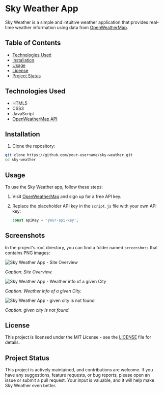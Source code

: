 # Sky Weather App

Sky Weather is a simple and intuitive weather application that provides real-time weather information using data from [OpenWeatherMap](https://openweathermap.org/).

## Table of Contents

- [Technologies Used](#technologies-used)
- [Installation](#installation)
- [Usage](#usage)
- [License](#license)
- [Project Status](#Project-Status)


## Technologies Used

- HTML5
- CSS3
- JavaScript
- [OpenWeatherMap API](https://openweathermap.org/api)

## Installation

1. Clone the repository:

```bash
git clone https://github.com/your-username/sky-weather.git
cd sky-weather
```
## Usage

To use the Sky Weather app, follow these steps:

1. Visit [OpenWeatherMap](https://openweathermap.org/) and sign up for a free API key.

2. Replace the placeholder API key in the `script.js` file with your own API key:

   ```javascript
   const apiKey = 'your-api-key';

## Screenshots

In the project's root directory, you can find a folder named `screenshots` that contains PNG images:

![Sky Weather App - Site Overview](/screenshots/overview.png)

*Caption: Site Overview.*

![Sky Weather App - Weather info of a given City](/screenshots/city-found.png)

*Caption: Weather info of a given City.*

![Sky Weather App - given city is not found](/screenshots/city-not-found.png)

*Caption: given city is not found.*

## License

This project is licensed under the MIT License - see the [LICENSE](LICENSE) file for details.

## Project Status

This project is actively maintained, and contributions are welcome. If you have any suggestions, feature requests, or bug reports, please open an issue or submit a pull request. Your input is valuable, and it will help make Sky Weather even better.